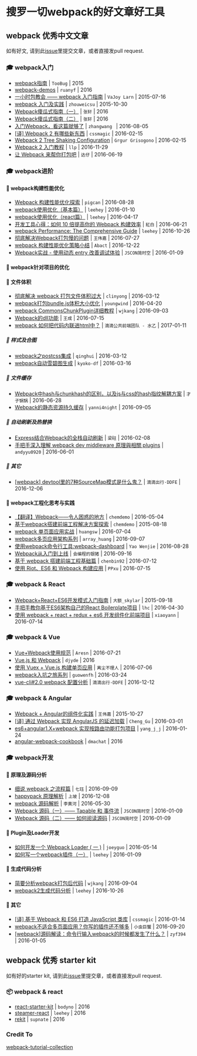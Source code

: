# 搜罗一切webpack的好文章好工具


## webpack 优秀中文文章


如有好文, 请到此[issue](https://github.com/webpack-china/webpack-articles-cn/issues/1)里提交文章，或者直接发pull request.

### :mortar_board: webpack入门　
* [webpack指南](https://webpack.toobug.net/zh-cn/) | `TooBug` | 2015
* [webpack-demos](https://github.com/ruanyf/webpack-demos) | `ruanyf` | 2016
* [一小时包教会 —— webpack 入门指南](http://www.cnblogs.com/vajoy/p/4650467.html) | `VaJoy Larn` | 2015-07-16
* [webpack 入门及实践](http://www.w3ctech.com//topic/1557) | `zhouweicsu` | 2015-10-30
* [Webpack傻瓜式指南（一）](http://zhuanlan.zhihu.com/FrontendMagazine/20367175) | `张轩` | 2016
* [Webpack傻瓜式指南（二）](http://zhuanlan.zhihu.com/FrontendMagazine/20397902) | `张轩` | 2016
* [入门Webpack，看这篇就够了](http://www.jianshu.com/p/42e11515c10f) | `zhangwang ` | 2016-08-05
* [[译] Webpack 2 有哪些新东西](https://github.com/cssmagic/blog/issues/58) | `cssmagic` | 2016-02-15
* [Webpack 2 Tree Shaking Configuration](https://medium.com/modus-create-front-end-development/webpack-2-tree-shaking-configuration-9f1de90f3233#.s0tndmlnq) | `Grgur Grisogono` | 2016-02-15
* [ Webpack 2 入门教程](https://llp0574.github.io/2016/11/29/getting-started-with-webpack2/) | `llp` | 2016-11-29
* [让 Webpack 来帮你打包吧](https://blog.zhangjd.me/2016/06/19/webpack-your-bags/) | `达仔` | 2016-06-19



### :mortar_board: webpack进阶

#### :closed_book: webpack构建性能优化
* [Webpack 构建性能优化探索](https://github.com/pigcan/blog/issues/1) | `pigcan` | 2016-08-28
* [webpack使用优化（基本篇）](https://github.com/lcxfs1991/blog/issues/2) | `leehey` | 2016-01-10
* [webpack使用优化（react篇）](https://github.com/lcxfs1991/blog/issues/7) | `leehey` | 2016-04-17
* [开发工具心得：如何 10 倍提高你的 Webpack 构建效率](https://segmentfault.com/a/1190000005770042) | `紅白` | 2016-06-21
* [webpack Performance: The Comprehensive Guide](https://github.com/lcxfs1991/blog/issues/15) | `leehey` | 2016-10-26
* [彻底解决Webpack打包慢的问题](https://segmentfault.com/a/1190000006087638) | `王伟嘉` | 2016-07-27
* [webpack 构建性能优化策略小结](https://segmentfault.com/a/1190000007891318) | `Abact` | 2016-12-22
* [Webpack实战 - 使用动态 entry 改善调试体验](https://segmentfault.com/a/1190000008055046) | `JSCON简时空` | 2016-01-09


#### :closed_book: webpack针对项目的优化
#### :book: 文件体积
* [彻底解决 webpack 打包文件体积过大](http://www.jianshu.com/p/a64735eb0e2b) | `clinyong` | 2016-03-12
* [webpack打包bundle.js体积大小优化](https://github.com/youngwind/blog/issues/65) | `youngwind` | 2016-04-20
* [webpack CommonsChunkPlugin详细教程](https://segmentfault.com/a/1190000006808865) | `wjkang` | 2016-09-03
* [Webpack的dll功能](https://segmentfault.com/a/1190000005969643) | `王成` | 2016-07-15
* [webpack 如何把代码内联进html中？](https://gold.xitu.io/post/587476168d6d810058a0a18a) | `滴滴公共前端团队 - 水乙` | 2017-01-11


##### :book: 样式及合图
* [webpack之postcss集成](https://segmentfault.com/a/1190000004592944) | `qinghui` | 2016-03-12
* [webpack自动雪碧图生成](http://kyon-df.com/2016/03/16/webpack_auto_sprites/) | `kyoko-df` | 2016-03-16


##### :book: 文件缓存
* [Webpack中hash与chunkhash的区别，以及js与css的hash指纹解耦方案](http://www.cnblogs.com/ihardcoder/p/5623411.html) | `才子锅锅` | 2016-06-28
* [Webpack的静态资源持久缓存](http://zcfy.cc/article/long-term-caching-of-static-assets-with-webpack-1204.html) | `yanni4night` | 2016-09-05


##### :book: 自动刷新及热替换
* [Express结合Webpack的全栈自动刷新](http://acgtofe.com/posts/2016/02/full-live-reload-for-express-with-webpack) | `梁砫` | 2016-02-08
* [手把手深入理解 webpack dev middleware 原理與相關 plugins](https://segmentfault.com/a/1190000005614604#articleHeader11) | `andyyu0920` | 2016-06-01


##### :book: 其它
* [[webpack] devtool里的7种SourceMap模式是什么鬼？](https://gold.xitu.io/post/58293502a0bb9f005767ba2f) | `滴滴出行·DDFE`  | 2016-12-06


#### :closed_book: webpack工程化思考与实践
* [【翻译】Webpack——令人困惑的地方](https://github.com/chemdemo/chemdemo.github.io/issues/13) | `chemdemo` | 2016-05-04
* [基于webpack搭建前端工程解决方案探索](https://github.com/chemdemo/chemdemo.github.io/issues/10) | `chemdemo` | 2015-08-18
* [webpack 单页面应用实战](https://segmentfault.com/a/1190000005866410#articleHeader11) | `huangsw` | 2016-07-04
* [webpack多页应用架构系列](https://segmentfault.com/a/1190000006843916#articleHeader5) | `array_huang` | 2016-09-07
* [使用webpack命令行工具:webpack-dashboard](https://yaowenjie.github.io/front-end/using-webpack-dashboard) | `Yao Wenjie` | 2016-08-28
* [Webpack从入门到上线](http://yincheng.site/webpack) | `会编程的银猪` | 2016-09-16
* [基于 webpack 搭建前端工程基础篇](https://github.com/chenbin92/react-redux-webpack-starter/issues/1)  | `chenbin92` | 2016-07-12
* [使用 Riot、ES6 和 Webpack 构建应用](http://zcfy.cc/article/building-apps-with-riot-es6-and-webpack-829.html) | `PPxu` | 2016-07-15



### :mortar_board: webpack & React
* [Webpack+React+ES6开发模式入门指南](http://www.cnblogs.com/skylar/p/React-Webpack-ES6.html) | `大额_skylar` | 2015-09-18
* [手把手教你基于ES6架构自己的React Boilerplate项目](https://segmentfault.com/a/1190000005037309) | `lhc` | 2016-04-30
* [使用 webpack + react + redux + es6 开发组件化前端项目](https://segmentfault.com/a/1190000005969488) | `xiaoyann` | 2016-07-14



### :mortar_board: webpack & Vue
* [Vue+Webpack使用规范](https://www.talkingcoder.com/article/6309726065044556372) | `Aresn` | 2016-07-21
* [Vue.js 和 Webpack](http://div.io/topic/1343?page=1#5517) | `djyde` | 2016
* [使用 Vuex + Vue.js 构建单页应用](https://segmentfault.com/a/1190000005891026) | `离尘不理人` | 2016-07-06
* [webpack入坑之旅系列](http://blog.guowenfh.com/2016/03/24/vue-webpack-01-base/) | `guowenfh` | 2016-03-24
* [vue-cli#2.0 webpack 配置分析](https://gold.xitu.io/post/584e48b2ac502e006c74a120) | `滴滴出行·DDFE`  | 2016-12-12



### :mortar_board: webpack & Angular
* [Webpack + Angular的组件化实践](https://segmentfault.com/a/1190000003915443) | `王伟嘉` | 2015-10-27
* [[译] 通过 Webpack 实现 AngularJS 的延迟加载](https://segmentfault.com/a/1190000004514747) | `Cheng_Gu` | 2016-03-01
* [es6+angular1.X+webpack 实现按路由功能打包项目](https://segmentfault.com/a/1190000004358725) | `yang_j_j` | 2016-01-24
* [angular-webpack-cookbook](http://dmachat.github.io/angular-webpack-cookbook/) | `dmachat` | 2016



### :mortar_board: webpack开发
#### :closed_book: 原理及源码分析
* [细说 webpack 之流程篇](http://taobaofed.org/blog/2016/09/09/webpack-flow/) | `七珏` | 2016-09-09
* [happypack 原理解析](http://taobaofed.org/blog/2016/12/08/happypack-source-code-analysis/) | `上坡` | 2016-12-08
* [webpack 源码解析](https://lihuanghe.github.io/2016/05/30/webpack-event.html) | `李黄河` | 2016-05-30
* [Webpack 源码（一）—— Tapable 和 事件流](https://segmentfault.com/a/1190000008060440) | `JSCON简时空` | 2016-01-09
* [Webpack 源码（二）—— 如何阅读源码](https://segmentfault.com/a/1190000008060484) | `JSCON简时空` | 2016-01-09


#### :closed_book: Plugin及Loader开发
* [如何开发一个 Webpack Loader ( 一 )](https://github.com/joeyguo/blog/issues/4) | `joeyguo` | 2016-05-14
* [如何写一个webpack插件（一）](https://github.com/lcxfs1991/blog/issues/1) | `leehey` | 2016-01-09


#### :closed_book: 生成代码分析
* [简要分析webpack打包后代码](https://segmentfault.com/a/1190000006814420) | `wjkang` | 2016-09-04
* [webpack2生成代码分析](https://github.com/lcxfs1991/blog/issues/14) | `leehey` | 2016-10-26


#### :closed_book: 其它
* [[译] 基于 Webpack 和 ES6 打造 JavaScript 类库](https://github.com/cssmagic/blog/issues/56) | `cssmagic` | 2016-01-14
* [webpack不适合多页面应用？你写的插件还不够多](http://www.jianshu.com/p/f6a2a47d084d) | `小虫巨蟹` | 2016-09-20
* [[webpack]源码解读：命令行输入webpack的时候都发生了什么？](https://github.com/DDFE/DDFE-blog/issues/12) | `zyf394 ` | 2016-01-05




## webpack 优秀 starter kit		


如有好的starter kit, 请到此[issue](https://github.com/webpack-china/webpack-articles-cn/issues/2)里提交章，或者直接发pull request.


### :package: webpack & react
* [react-starter-kit](https://github.com/bodyno/react-starter-kit) | `bodyno` | 2016
* [steamer-react](https://github.com/SteamerTeam/steamer-react) | `leehey` | 2016
* [rekit](https://github.com/supnate/rekit) | `supnate` | 2016


### Credit To
[webpack-tutorial-collection](https://github.com/kraaas/webpack-tutorial-collection/blob/master/README.md)
